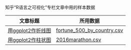 知乎“R语言之可视化”专栏文章中用的样本数据

|文章标题|所用数据|
|-----|------|
|[用ggplot2作折线图](https://zhuanlan.zhihu.com/p/92770407)|[fortune_500_by_country.csv](https://github.com/bctclc/sample_data_for_R_viz/blob/master/fortune_500_by_country.csv)|
|[用ggplot2作柱状图]()|[2016marathon.csv](https://github.com/bctclc/sample_data_for_R_viz/blob/master/2016marathon.csv)|
